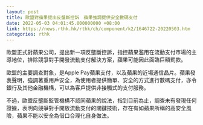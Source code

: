 ```yaml
---
layout: post
title: 歐盟對蘋果提出反壟斷控訴　蘋果強調提供安全數碼支付
date: 2022-05-03 04:01:45.000000000 +08:00
link: https://news.rthk.hk/rthk/ch/component/k2/1646722-20220503.htm
categories: rthk
---
```


歐盟正式對蘋果公司，提出新一項反壟斷控訴，指控蘋果濫用在流動支付市場的主導地位，排除競爭對手開發流動支付解決方案，蘋果可能因此面臨巨額罰款。

歐盟的主要調查對象，是Apple Pay蘋果支付，以及蘋果的近場通信晶片。蘋果發表聲明，強調著重用戶安全，為使用者提供簡單、安全的方式進行數碼支付，亦令銀行及其他金融機構，可以為客戶提供非接觸式的支付服務。

不過，歐盟反壟斷監管機構不認同蘋果的說法，指到目前為止，調查未有發現任何證據，表明向競爭對手開放流動支付的關鍵技術，存在有如蘋果所稱的高安全風險，蘋果不能以安全為借口合理化自身做法。
